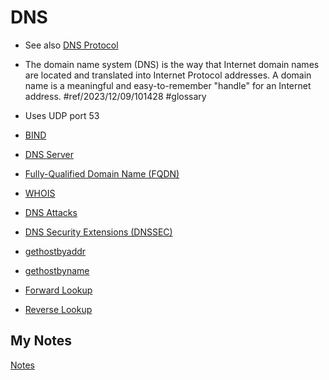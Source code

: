 # DNS
- See also [DNS Protocol](dns-protocol.md)
- The domain name system (DNS) is the way that Internet domain names are located and translated into Internet Protocol addresses. A domain name is a meaningful and easy-to-remember "handle" for an Internet address. #ref/2023/12/09/101428 #glossary

- Uses UDP port 53
- [BIND](bind.md)
- [DNS Server](dns-server.md)
- [Fully-Qualified Domain Name (FQDN)](fqdn.md)
- [WHOIS](whois.md)
- [DNS Attacks](dns-attacks.md)
- [DNS Security Extensions (DNSSEC)](dnssec.md)
- [gethostbyaddr](gethostbyaddr.md)
- [gethostbyname](gethostbyname.md)
- [Forward Lookup](forward-lookup.md)
- [Reverse Lookup](reverse-lookup.md)
## My Notes
[Notes](mynotes/dns-notes.md)
